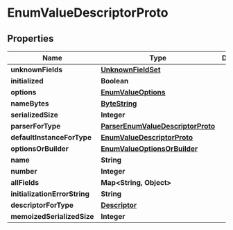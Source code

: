# EnumValueDescriptorProto

## Properties
Name | Type | Description | Notes
------------ | ------------- | ------------- | -------------
**unknownFields** | [**UnknownFieldSet**](UnknownFieldSet.md) |  |  [optional]
**initialized** | **Boolean** |  |  [optional]
**options** | [**EnumValueOptions**](EnumValueOptions.md) |  |  [optional]
**nameBytes** | [**ByteString**](ByteString.md) |  |  [optional]
**serializedSize** | **Integer** |  |  [optional]
**parserForType** | [**ParserEnumValueDescriptorProto**](ParserEnumValueDescriptorProto.md) |  |  [optional]
**defaultInstanceForType** | [**EnumValueDescriptorProto**](EnumValueDescriptorProto.md) |  |  [optional]
**optionsOrBuilder** | [**EnumValueOptionsOrBuilder**](EnumValueOptionsOrBuilder.md) |  |  [optional]
**name** | **String** |  |  [optional]
**number** | **Integer** |  |  [optional]
**allFields** | **Map&lt;String, Object&gt;** |  |  [optional]
**initializationErrorString** | **String** |  |  [optional]
**descriptorForType** | [**Descriptor**](Descriptor.md) |  |  [optional]
**memoizedSerializedSize** | **Integer** |  |  [optional]
